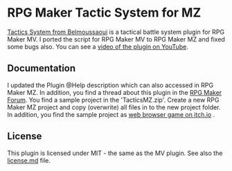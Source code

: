 # RPG Maker Tactic System for MZ
[Tactics System from Belmoussaoui](https://github.com/belmoussaoui/Tactics-System) is a tactical battle system plugin for RPG Maker MV.
I ported the script for RPG Maker MV to RPG Maker MZ and fixed some bugs also.
You can see a [video of the plugin on YouTube](https://youtu.be/oa1Xu39slKU).

## Documentation
I updated the Plugin @Help description which can also accessed in RPG Maker MZ. In addition, you find a thread about this plugin in the [RPG Maker Forum](https://forums.rpgmakerweb.com/).
You find a sample project in the 'TacticsMZ.zip'. Create a new RPG Maker MZ project and copy (overwrite) all files in to the new project folder. In addition, you find the sample project as [web browser game on itch.io](https://plokr.itch.io/rpg-maker-mz-tactics-system-demo) .

## License
This plugin is licensed under MIT - the same as the MV plugin. See also the [license.md](https://github.com/plokr/RPGMakerTacticSystem/blob/main/LICENSE) file. 
